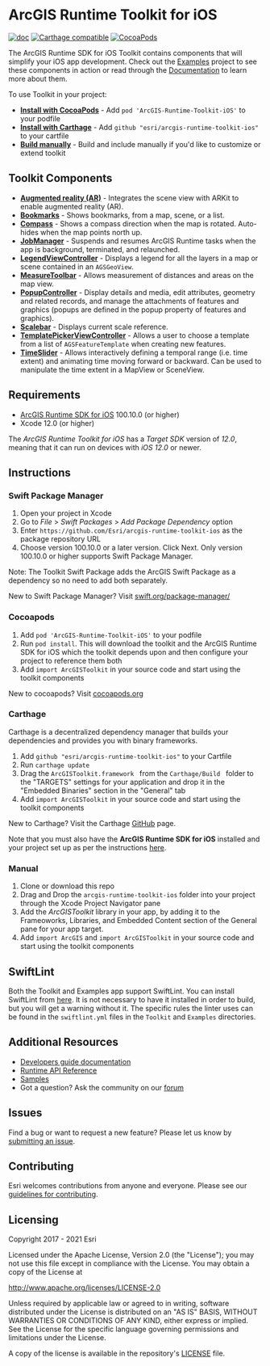 # ArcGIS Runtime Toolkit for iOS

[![doc](https://img.shields.io/badge/Doc-purple)](Documentation) [![Carthage compatible](https://img.shields.io/badge/Carthage-compatible-4BC51D.svg?style=flat)](https://github.com/Carthage/Carthage) [![CocoaPods](https://img.shields.io/cocoapods/v/ArcGIS-Runtime-Toolkit-iOS)](https://cocoapods.org/)

The ArcGIS Runtime SDK for iOS Toolkit contains components that will simplify your iOS app development. Check out the [Examples](/Examples) project to see these components in action or read through the [Documentation](/Documentation) to learn more about them.

To use Toolkit in your project:

* **[Install with CocoaPods](#cocoapods)** - Add `pod 'ArcGIS-Runtime-Toolkit-iOS'` to your podfile
* **[Install with Carthage](#carthage)** - Add `github "esri/arcgis-runtime-toolkit-ios"` to your cartfile
* **[Build manually](#manual)** - Build and include manually if you'd like to customize or extend toolkit

## Toolkit Components

* **[Augmented reality (AR)](Documentation/AR)** - Integrates the scene view with ARKit to enable augmented reality (AR).
* **[Bookmarks](Documentation/Bookmarks)** - Shows bookmarks, from a map, scene, or a list.
* **[Compass](Documentation/Compass)** - Shows a compass direction when the map is rotated. Auto-hides when the map points north up.
* **[JobManager](Documentation/JobManager)** - Suspends and resumes ArcGIS Runtime tasks when the app is background, terminated, and relaunched.
* **[LegendViewController](Documentation/LegendViewController)** - Displays a legend for all the layers in a map or scene contained in an `AGSGeoView`.
* **[MeasureToolbar](Documentation/MeasureToolbar)** - Allows measurement of distances and areas on the map view.
* **[PopupController](Documentation/PopupController)** - Display details and media, edit attributes, geometry and related records, and manage the attachments of features and graphics (popups are defined in the popup property of features and graphics).
* **[Scalebar](Documentation/Scalebar)** - Displays current scale reference.
* **[TemplatePickerViewController](Documentation/TemplatePicker)** - Allows a user to choose a template from a list of `AGSFeatureTemplate` when creating new features.
* **[TimeSlider](Documentation/TimeSlider)** - Allows interactively defining a temporal range (i.e. time extent) and animating time moving forward or backward. Can be used to manipulate the time extent in a MapView or SceneView.

## Requirements
* [ArcGIS Runtime SDK for iOS](https://developers.arcgis.com/ios/) 100.10.0 (or higher)
* Xcode 12.0 (or higher)

The *ArcGIS Runtime Toolkit for iOS* has a *Target SDK* version of *12.0*, meaning that it can run on devices with *iOS 12.0* or newer.

## Instructions

### Swift Package Manager

 1. Open your project in Xcode
 2. Go to *File* > *Swift Packages* > *Add Package Dependency* option 
 3. Enter `https://github.com/Esri/arcgis-runtime-toolkit-ios` as the package repository URL
 4. Choose version 100.10.0 or a later version. Click Next. Only version 100.10.0 or higher supports Swift Package Manager.
 
 Note: The Toolkit Swift Package adds the ArcGIS Swift Package as a dependency so no need to add both separately.

 New to Swift Package Manager? Visit [swift.org/package-manager/](https://swift.org/package-manager/)

### Cocoapods

 1. Add `pod 'ArcGIS-Runtime-Toolkit-iOS'` to your podfile
 2. Run `pod install`. This will download the toolkit and the ArcGIS Runtime SDK for iOS which the toolkit depends upon and then configure your project to reference them both
 3. Add `import ArcGISToolkit` in your source code and start using the toolkit components 

 New to cocoapods? Visit [cocoapods.org](https://cocoapods.org/)

### Carthage

Carthage is a decentralized dependency manager that builds your dependencies and provides you with binary frameworks.

 1. Add `github "esri/arcgis-runtime-toolkit-ios"` to your Cartfile
 2. Run `carthage update`
 3. Drag the `ArcGISToolkit.framework ` from the `Carthage/Build ` folder to the "TARGETS" settings for your application and drop it in the "Embedded Binaries" section in the "General" tab
 4. Add `import ArcGISToolkit` in your source code and start using the toolkit components 

New to Carthage? Visit the Carthage [GitHub](https://github.com/Carthage/Carthage) page.

Note that you must also have the __ArcGIS Runtime SDK for iOS__ installed and your project set up as per the instructions [here](https://developers.arcgis.com/ios/get-started/).

### Manual

 1. Clone or download this repo
 2. Drag and Drop the `arcgis-runtime-toolkit-ios` folder into your project through the Xcode Project Navigator pane
 3. Add the *ArcGISToolkit* library in your app, by adding it to the Frameoworks, Libraries, and Embedded Content section of the General pane for your app target.
 4. Add `import ArcGIS` and `import ArcGISToolkit` in your source code and start using the toolkit components 

## SwiftLint

Both the Toolkit and Examples app support SwiftLint.  You can install SwiftLint from [here](https://github.com/realm/SwiftLint).  It is not necessary to have it installed in order to build, but you will get a warning without it.  The specific rules the linter uses can be found in the `swiftlint.yml` files in the `Toolkit` and `Examples` directories.

## Additional Resources

* [Developers guide documentation](https://developers.arcgis.com/ios)
* [Runtime API Reference](https://developers.arcgis.com/ios/api-reference)
* [Samples](https://github.com/Esri/arcgis-runtime-samples-ios)
* Got a question? Ask the community on our [forum](http://geonet.esri.com/community/developers/native-app-developers/arcgis-runtime-sdk-for-ios)

## Issues

Find a bug or want to request a new feature?  Please let us know by [submitting an issue](https://github.com/Esri/arcgis-runtime-toolkit-ios/issues/new).

## Contributing

Esri welcomes contributions from anyone and everyone. Please see our [guidelines for contributing](https://github.com/esri/contributing).

## Licensing
Copyright 2017 - 2021 Esri

Licensed under the Apache License, Version 2.0 (the "License");
you may not use this file except in compliance with the License.
You may obtain a copy of the License at

   http://www.apache.org/licenses/LICENSE-2.0

Unless required by applicable law or agreed to in writing, software
distributed under the License is distributed on an "AS IS" BASIS,
WITHOUT WARRANTIES OR CONDITIONS OF ANY KIND, either express or implied.
See the License for the specific language governing permissions and
limitations under the License.

A copy of the license is available in the repository's [LICENSE]( /LICENSE) file.
